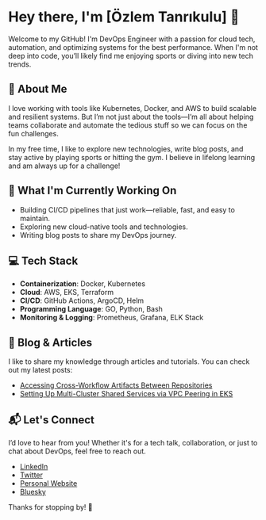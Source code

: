# Hey there, I'm [Özlem Tanrıkulu] 👋

Welcome to my GitHub! I'm  DevOps Engineer with a passion for cloud tech, automation, and optimizing systems for the best performance. When I'm not deep into code, you’ll likely find me enjoying sports or diving into new tech trends.

## 🚀 About Me
I love working with tools like Kubernetes, Docker, and AWS to build scalable and resilient systems. But I’m not just about the tools—I’m all about helping teams collaborate and automate the tedious stuff so we can focus on the fun challenges.

In my free time, I like to explore new technologies, write blog posts, and stay active by playing sports or hitting the gym. I believe in lifelong learning and am always up for a challenge!

## 🌱 What I'm Currently Working On
- Building CI/CD pipelines that just work—reliable, fast, and easy to maintain.
- Exploring new cloud-native tools and technologies.
- Writing blog posts to share my DevOps journey.

## 💻 Tech Stack
- **Containerization**: Docker, Kubernetes
- **Cloud**: AWS, EKS, Terraform
- **CI/CD**: GitHub Actions, ArgoCD, Helm
- **Programming Language**: GO, Python, Bash
- **Monitoring & Logging**: Prometheus, Grafana, ELK Stack

## 📝 Blog & Articles
I like to share my knowledge through articles and tutorials. You can check out my latest posts:
- [Accessing Cross-Workflow Artifacts Between Repositories](https://medium.com/@ozlemtanrikulu/accessing-cross-workflow-artifacts-between-repositories-93d167397afa)
- [Setting Up Multi-Cluster Shared Services via VPC Peering in EKS]([https://medium.com/@yourprofile](https://medium.com/@ozlemtanrikulu/setting-up-multi-cluster-shared-services-via-vpc-peering-in-eks-8aca8ca8c1bf))

## 📬 Let's Connect
I’d love to hear from you! Whether it's for a tech talk, collaboration, or just to chat about DevOps, feel free to reach out.
- [LinkedIn](https://www.linkedin.com/in/ozlemtanrikulu/)
- [Twitter](https://x.com/ozlemtanrikulu?s=21&t=8gnZFjY3Jmk2IT6KcRhZiw)
- [Personal Website](https://ozlem.dev)
- [Bluesky](https://bsky.app/profile/ozlemtanrikulu.bsky.social)

Thanks for stopping by! 🙌



